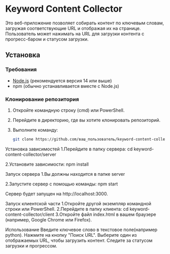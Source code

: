 # Keyword Content Collector

Это веб-приложение позволяет собирать контент по ключевым словам, загружая соответствующие URL и отображая их на странице. Пользователь может нажимать на URL для загрузки контента с прогресс-баром и статусом загрузки.

## Установка

### Требования

- [Node.js](https://nodejs.org/) (рекомендуется версия 14 или выше)
- npm (обычно устанавливается вместе с Node.js)

### Клонирование репозитория

1. Откройте командную строку (cmd) или PowerShell.
2. Перейдите в директорию, где вы хотите клонировать репозиторий.
3. Выполните команду:

   ```bash
   git clone https://github.com/ваш_пользователь/keyword-content-collector.git

Установка зависимостей
1.Перейдите в папку сервера:
cd keyword-content-collector/server

2.Установите зависимости:
npm install

Запуск сервера
1.Вы должны находится в папке server

2.Запустите сервер с помощью команды:
npm start

Сервер будет запущен на http://localhost:3000.

Запуск клиентской части
1.Откройте другой экземпляр командной строки или PowerShell.
2.Перейдите в папку клиента:
cd keyword-content-collector/client
3.Откройте файл index.html в вашем браузере (например, Google Chrome или Firefox).

Использование
Введите ключевое слово в текстовое поле(например python).
Нажмите на кнопку "Поиск URL".
Выберите один из отображаемых URL, чтобы загрузить контент.
Следите за статусом загрузки и прогрессом.